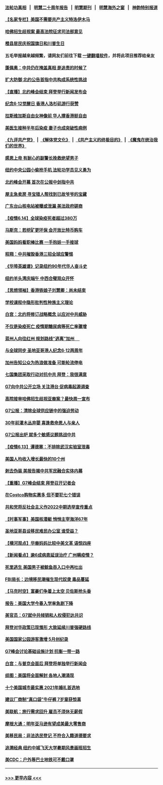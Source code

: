 #### [法轮功真相](https://github.com/gfw-breaker/truth/blob/master/README.md?t=0) &nbsp;&nbsp;|&nbsp;&nbsp; [明慧二十周年报告](https://github.com/gfw-breaker/mh-reports/blob/master/README.md?t=0) &nbsp;&nbsp;|&nbsp;&nbsp;[明慧期刊](https://github.com/gfw-breaker/mh-qikan) &nbsp;&nbsp;|&nbsp;&nbsp; [明慧海外之窗](https://github.com/gfw-breaker/mh-news/blob/master/README.md?t=0) &nbsp;&nbsp;|&nbsp;&nbsp; [神韵特别报道](https://github.com/gfw-breaker/mh-news/blob/master/shenyun.md?t=0)
#### [【名家专栏】美国不需要共产主义特洛伊木马](../pages/nsc412/n13021281.md?t=06150501) 
#### [哈佛招生歧视案 最高法院征求司法部意见](../pages/nsc412/n13021563.md?t=06150501) 
#### [橙县居民庆祝国旗日和川普生日](../pages/nsc412/n13021868.md?t=06150501) 
#### 五毛举报越来越频繁，请网友们前往下载 [一键翻墙软件](https://github.com/gfw-breaker/ssr-accounts)，并将此项目推荐给亲友
#### [蓬佩奥：中共仍在掩盖真相 是追责的时候了](../pages/nsc412/n13021798.md?t=06150501) 
#### [扩大防御 北约公告首指中共构成系统性挑战](../pages/nsc412/n13021758.md?t=06150501) 
#### [【直播】北约峰会结束 拜登举行新闻发布会](../pages/nsc412/n13021603.md?t=06150501) 
#### [纪念6‧12觉醒日 香港人洛杉矶游行获赞](../pages/nsc412/n13020093.md?t=06150501) 
#### [拉斯维加斯自由女神像前 华人撑香港挺自由](../pages/nsc412/n13020060.md?t=06150501) 
#### [美医生接种半年后染疫 妻子也成突破性病例](../pages/nsc412/n13021533.md?t=06150501) 
#### [《九评共产党》](https://github.com/begood0513/9ping.md/blob/master/README.md) &nbsp;|&nbsp; [《解体党文化》](../../../../jtdwh.md/blob/master/README.md)  &nbsp;|&nbsp; [《共产主义的终极目的》](../../../../gczydzjmd.md/blob/master/README.md) &nbsp;|&nbsp; [《魔鬼在统治我们的世界》](../../../../mgztzwmdsj.md/blob/master/README.md) 
#### [感恩上帝 有耐心的副警长挽救绝望男子](../pages/nsc412/n13021269.md?t=06150501) 
#### [纽约中央公园小偷抢手机 法轮功学员见义勇为](../pages/nsc412/n13020534.md?t=06150501) 
#### [北约峰会开幕 首次在公报中剑指中共](../pages/nsc412/n13021423.md?t=06150501) 
#### [屋主急卖房 寻宝猎人帮找到已故爷爷的宝藏](../pages/nsc412/n13020498.md?t=06150501) 
#### [广东台山核电站被曝或泄漏 美法政府磋商](../pages/nsc412/n13021195.md?t=06150501) 
#### [【疫情6.14】全球染疫死者超过380万](../pages/nsc412/n13020806.md?t=06150501) 
#### [马斯克：若挖矿更环保 会开放比特币购车](../pages/nsc412/n13020807.md?t=06150501) 
#### [美国妈妈看职棒比赛 一手抱娃一手接球](../pages/nsc412/n13020808.md?t=06150501) 
#### [程翔：中共摧毁香港三招全球应警惕](../pages/nsc412/n13020580.md?t=06150501) 
#### [《华埠英雄谱》记录纽约90年代华人奋斗史](../pages/nsc412/n13020463.md?t=06150501) 
#### [纽约羊头湾庆端午 中西合璧观众开怀](../pages/nsc412/n13020444.md?t=06150501) 
#### [【思想领袖】香港铁娘子刘慧卿：尚未结束](../pages/nsc412/n12972863.md?t=06150501) 
#### [学校课程中隐形批判性种族主义理论](../pages/nsc412/n13020320.md?t=06150501) 
#### [白宫：北约将修订战略概念 以应对中共威胁](../pages/nsc412/n13020216.md?t=06150501) 
#### [不仅是染疫死亡 疫情期糖尿病等死亡率骤增](../pages/nsc412/n13020182.md?t=06150501) 
#### [蓝州人向往红州 规划路线“逃离”加州 　](../pages/nsc412/n13020048.md?t=06150501) 
#### [与全球同步 圣地亚哥港人纪念6·12两周年](../pages/nsc412/n13020018.md?t=06150501) 
#### [加州告知公众为热浪做准备 可能轮流停电](../pages/nsc412/n13019961.md?t=06150501) 
#### [七国集团采取行动对抗中共 拜登：我很满意](../pages/nsc412/n13019732.md?t=06150501) 
#### [G7向中共公开立场 关注港台 促病毒起源调查](../pages/nsc412/n13019759.md?t=06150501) 
#### [高院接审哈佛招生歧视亚裔案？最快周一宣布](../pages/nsc412/n13019513.md?t=06150501) 
#### [G7公报：清除全球供应链中的强迫劳动](../pages/nsc412/n13019695.md?t=06150501) 
#### [30年前灌木丛弃婴 喜逢救命恩人与亲人](../pages/nsc412/n13019331.md?t=06150501) 
#### [G7公报出炉 就多个敏感议题挑战中共](../pages/nsc412/n13019389.md?t=06150501) 
#### [【疫情6.13】谭德塞：不排除武汉实验室泄毒](../pages/nsc412/n13019005.md?t=06150501) 
#### [美国人均收入增长最快的10个州](../pages/nsc412/n12978436.md?t=06150501) 
#### [剥去伪装 美报告揭中共军民融合实体内幕](../pages/nsc412/n13003729.md?t=06150501) 
#### [【重播】G7峰会结束 拜登召开记者会](../pages/nsc412/n13019256.md?t=06150501) 
#### [在Costco购物实惠多 但不要犯七个错误](../pages/nsc412/n13013970.md?t=06150501) 
#### [共和党将反社会主义作2022中期选举宣传重点](../pages/nsc412/n13018437.md?t=06150501) 
#### [【时事军事】美国核潜艇 悄悄主宰海洋67年](../pages/nsc412/n13018033.md?t=06150501) 
#### [圣地亚哥县设移民难民办公室 谁受益？](../pages/nsc412/n13018496.md?t=06150501) 
#### [【横河观点】华裔妈妈比较中美文革 语惊四座](../pages/nsc412/n13018350.md?t=06150501) 
#### [【新闻看点】逾6成病患延误治疗 广州瞒疫情？](../pages/nsc412/n13018328.md?t=06150501) 
#### [死里逃生 美国男子被鲸鱼吞入口中再吐出](../pages/nsc412/n13018371.md?t=06150501) 
#### [FBI局长：边境移民潮催生现代奴隶 毒品蔓延](../pages/nsc412/n13018316.md?t=06150501) 
#### [【马克时空】富豪们争着上太空 贝佐斯抢头香](../pages/nsc412/n13018434.md?t=06150501) 
#### [报告：美国大学今春入学率急剧下降](../pages/nsc412/n13018308.md?t=06150501) 
#### [美官员：G7就中共倾销和人权侵犯达共识](../pages/nsc412/n13018231.md?t=06150501) 
#### [拜登对华政策已现雏形 大致延续川普强硬路线](../pages/nsc412/n13018252.md?t=06150501) 
#### [美国国家公园游客激增 5月创纪录](../pages/nsc412/n13018078.md?t=06150501) 
#### [G7峰会讨论基础设施计划 抗衡一带一路](../pages/nsc412/n13017810.md?t=06150501) 
#### [白宫：与普京会面后 拜登将单独举行新闻会](../pages/nsc412/n13018084.md?t=06150501) 
#### [组图：美国将全面解封 各地人潮涌现](../pages/nsc412/n13017398.md?t=06150501) 
#### [十个美国城市最实惠 2021年婚礼首选地](../pages/nsc412/n13017865.md?t=06150501) 
#### [建议厂商制“真口袋”牛仔裤  7岁童获惊喜](../pages/nsc412/n13017358.md?t=06150501) 
#### [美联航：旅行需求回升 雇员不须休无薪假](../pages/nsc412/n13017676.md?t=06150501) 
#### [摩根大通：明年亚马逊有望成美最大零售商](../pages/nsc412/n13017668.md?t=06150501) 
#### [美移民局：非法选民登记 不符合入籍道德要求](../pages/nsc412/n13017057.md?t=06150501) 
#### [追溯经典 纽约中城飞天大学暑期风景画班招生](../pages/nsc412/n13016981.md?t=06150501) 
#### [美CDC：户外等巴士地铁可不戴口罩](../pages/nsc412/n13016975.md?t=06150501) 

----
#### [ >>> 更早内容 <<< ](../indexes/nsc412-earlier.md)
